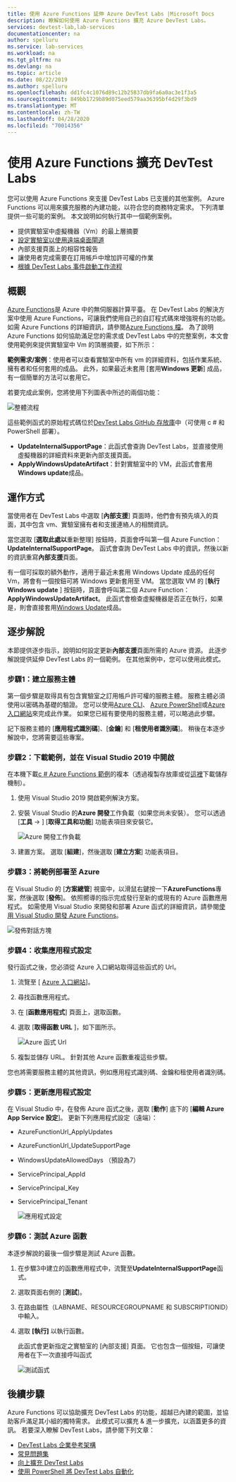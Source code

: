 ```yaml
---
title: 使用 Azure Functions 延伸 Azure DevTest Labs |Microsoft Docs
description: 瞭解如何使用 Azure Functions 擴充 Azure DevTest Labs。
services: devtest-lab,lab-services
documentationcenter: na
author: spelluru
ms.service: lab-services
ms.workload: na
ms.tgt_pltfrm: na
ms.devlang: na
ms.topic: article
ms.date: 08/22/2019
ms.author: spelluru
ms.openlocfilehash: dd1fc4c1076d89c12b25837db9fa6a0ac3e1f3a5
ms.sourcegitcommit: 849bb1729b89d075eed579aa36395bf4d29f3bd9
ms.translationtype: MT
ms.contentlocale: zh-TW
ms.lasthandoff: 04/28/2020
ms.locfileid: "70014356"
---
```

# <a name="use-azure-functions-to-extend-devtest-labs"></a>使用 Azure Functions 擴充 DevTest Labs
您可以使用 Azure Functions 來支援 DevTest Labs 已支援的其他案例。 Azure Functions 可以用來擴充服務的內建功能，以符合您的商務特定需求。 下列清單提供一些可能的案例。 本文說明如何執行其中一個範例案例。

- 提供實驗室中虛擬機器（Vm）的最上層摘要
- [設定實驗室以使用遠端桌面閘道](configure-lab-remote-desktop-gateway.md)
- 內部支援頁面上的相容性報告
- 讓使用者完成需要在訂用帳戶中增加許可權的作業
- [根據 DevTest Labs 事件啟動工作流程](https://github.com/RogerBestMsft/DTL-SecureArtifactData)

## <a name="overview"></a>概觀
[Azure Functions](../azure-functions/functions-overview.md)是 Azure 中的無伺服器計算平臺。 在 DevTest Labs 的解決方案中使用 Azure Functions，可讓我們使用自己的自訂程式碼來增強現有的功能。 如需 Azure Functions 的詳細資訊，請參閱[Azure Functions 檔](../azure-functions/functions-overview.md)。 為了說明 Azure Functions 如何協助滿足您的需求或 DevTest Labs 中的完整案例，本文會使用範例來提供實驗室中 Vm 的頂層摘要，如下所示：

**範例需求/案例**：使用者可以查看實驗室中所有 vm 的詳細資料，包括作業系統、擁有者和任何套用的成品。  此外，如果最近未套用 [套用**Windows 更新**] 成品，有一個簡單的方法可以套用它。

若要完成此案例，您將使用下列圖表中所述的兩個功能：  

![整體流程](./media/extend-devtest-labs-azure-functions/flow.png)

這些範例函式的原始程式碼位於[DevTest Labs GitHub 存放庫](https://github.com/Azure/azure-devtestlab/tree/master/samples/DevTestLabs/AzureFunctions)中（可使用 c # 和 PowerShell 部署）。

- **UpdateInternalSupportPage**：此函式會查詢 DevTest Labs，並直接使用虛擬機器的詳細資料來更新內部支援頁面。
- **ApplyWindowsUpdateArtifact**：針對實驗室中的 VM，此函式會套用**Windows update**成品。

## <a name="how-it-works"></a>運作方式
當使用者在 DevTest Labs 中選取 [**內部支援**] 頁面時，他們會有預先填入的頁面，其中包含 vm、實驗室擁有者和支援連絡人的相關資訊。  

當您選取 [**選取此處以**重新整理] 按鈕時，頁面會呼叫第一個 Azure Function： **UpdateInternalSupportPage**。 函式會查詢 DevTest Labs 中的資訊，然後以新的資訊重寫**內部支援**頁面。

有一個可採取的額外動作，適用于最近未套用 Windows Update 成品的任何 Vm，將會有一個按鈕可將 Windows 更新套用至 VM。 當您選取 VM 的 [**執行 Windows update** ] 按鈕時，頁面會呼叫第二個 Azure Function： **ApplyWindowsUpdateArtifact**。 此函式會檢查虛擬機器是否正在執行，如果是，則會直接套用[Windows Update](https://github.com/Azure/azure-devtestlab/tree/master/Artifacts/windows-install-windows-updates)成品。

## <a name="step-by-step-walkthrough"></a>逐步解說
本節提供逐步指示，說明如何設定更新**內部支援**頁面所需的 Azure 資源。 此逐步解說提供延伸 DevTest Labs 的一個範例。 在其他案例中，您可以使用此模式。

### <a name="step-1-create-a-service-principal"></a>步驟1：建立服務主體 
第一個步驟是取得具有包含實驗室之訂用帳戶許可權的服務主體。 服務主體必須使用以密碼為基礎的驗證。 您可以使用[Azure CLI](/cli/azure/create-an-azure-service-principal-azure-cli?view=azure-cli-latest)、 [Azure PowerShell](/powershell/azure/create-azure-service-principal-azureps?view=azps-2.5.0)或[Azure 入口網站](../active-directory/develop/howto-create-service-principal-portal.md)來完成此作業。 如果您已經有要使用的服務主體，可以略過此步驟。

記下服務主體的 [**應用程式識別碼**]、[**金鑰**] 和 [**租使用者識別碼**]。 稍後在本逐步解說中，您將需要這些專案。 

### <a name="step-2-download-the-sample-and-open-in-visual-studio-2019"></a>步驟2：下載範例，並在 Visual Studio 2019 中開啟
在本機下載[c # Azure Functions 範例](https://github.com/Azure/azure-devtestlab/tree/master/samples/DevTestLabs/AzureFunctions/CSharp)的複本（透過複製存放庫或從[這裡](https://github.com/Azure/azure-devtestlab/archive/master.zip)下載儲存機制）。  

1. 使用 Visual Studio 2019 開啟範例解決方案。  
1. 安裝 Visual Studio 的**Azure 開發**工作負載（如果您尚未安裝）。 您可以透過 [**工具** -> ] [**取得工具和功能**] 功能表項目來安裝它。

    ![Azure 開發工作負載](./media/extend-devtest-labs-azure-functions/azure-development-workload-vs.png)
1. 建置方案。 選取 [**組建**]，然後選取 [**建立方案**] 功能表項目。

### <a name="step-3-deploy-the-sample-to-azure"></a>步驟3：將範例部署至 Azure
在 Visual Studio 的 [**方案總管**] 視窗中，以滑鼠右鍵按一下**AzureFunctions**專案，然後選取 [**發佈**]。 依照嚮導的指示完成發行至新的或現有的 Azure 函數應用程式。 如需使用 Visual Studio 來開發和部署 Azure 函式的詳細資訊，請參閱[使用 Visual Studio 開發 Azure Functions](../azure-functions/functions-develop-vs.md)。

![發佈對話方塊](./media/extend-devtest-labs-azure-functions/publish-dialog.png)


### <a name="step-4--gather-application-settings"></a>步驟4：收集應用程式設定
發行函式之後，您必須從 Azure 入口網站取得這些函式的 Url。 

1. 流覽至 [ [Azure 入口網站](https://portal.azure.com)]。 
1. 尋找函數應用程式。
1. 在 [**函數應用程式**] 頁面上，選取函數。 
1. 選取 [**取得函數 URL** ]，如下圖所示。 

    ![Azure 函式 Url](./media/extend-devtest-labs-azure-functions/function-url.png)
4. 複製並儲存 URL。 針對其他 Azure 函數重複這些步驟。 

您也將需要服務主體的其他資訊，例如應用程式識別碼、金鑰和租使用者識別碼。


### <a name="step-5--update-application-settings"></a>步驟5：更新應用程式設定
在 Visual Studio 中，在發佈 Azure 函式之後，選取 [**動作**] 底下的 [**編輯 Azure App Service 設定**]。 更新下列應用程式設定（遠端）：

- AzureFunctionUrl_ApplyUpdates
- AzureFunctionUrl_UpdateSupportPage
- WindowsUpdateAllowedDays （預設為7）
- ServicePrincipal_AppId
- ServicePrincipal_Key
- ServicePrincipal_Tenant

    ![應用程式設定](./media/extend-devtest-labs-azure-functions/application-settings.png)

### <a name="step-6-test-the-azure-function"></a>步驟6：測試 Azure 函數
本逐步解說的最後一個步驟是測試 Azure 函數。  

1. 在步驟3中建立的函數應用程式中，流覽至**UpdateInternalSupportPage**函式。 
1. 選取頁面右側的 [**測試**]。 
1. 在路由屬性（LABNAME、RESOURCEGROUPNAME 和 SUBSCRIPTIONID）中輸入。
1. 選取 **[執行]** 以執行函數。  

    此函式會更新指定之實驗室的 [內部支援] 頁面。 它也包含一個按鈕，可讓使用者在下一次直接呼叫函式

    ![測試函式](./media/extend-devtest-labs-azure-functions/test-function.png)

## <a name="next-steps"></a>後續步驟
Azure Functions 可以協助擴充 DevTest Labs 的功能，超越已內建的範圍，並協助客戶滿足其小組的獨特需求。 此模式可以擴充 & 進一步擴充，以涵蓋更多的資訊。  若要深入瞭解 DevTest Labs，請參閱下列文章： 

- [DevTest Labs 企業參考架構](devtest-lab-reference-architecture.md)
- [常見問題集](devtest-lab-faq.md)
- [向上擴充 DevTest Labs](devtest-lab-guidance-scale.md)
- [使用 PowerShell 將 DevTest Labs 自動化](https://github.com/Azure/azure-devtestlab/tree/master/samples/DevTestLabs/Modules/Library/Tests)








